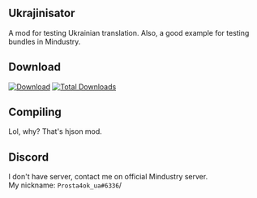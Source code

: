 ## Ukrajinisator
A mod for testing Ukrainian translation. Also, a good example for testing bundles in Mindustry.

## Download
[![Download](https://img.shields.io/github/v/release/Prosta4okua/Ukrajinisator?color=darkgreen&include_prereleases&label=DOWNLOAD%20LATEST%20RELEASE&logo=github&logoColor=white&style=for-the-badge)](https://github.com/Prosta4okua/Ukrajinisator) [![Total Downloads](https://img.shields.io/github/downloads/Prosta4okua/Ukrajinisator/total?color=darkgreen&label=%20&style=for-the-badge&logo=docusign&logoColor=white)](https://github.com/sk7725/BetaMindy/releases)

## Compiling
Lol, why? That's hjson mod.

## Discord
I don't have server, contact me on official Mindustry server.<br>
My nickname: `Prosta4ok_ua#6336`/